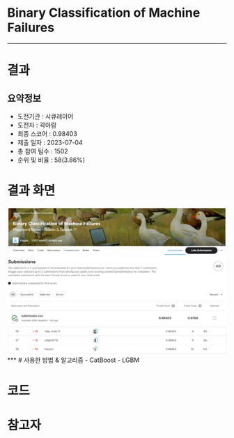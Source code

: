 # Binary Classification of Machine Failures
***
# 결과

## 요약정보
- 도전기관 : 시큐레이어
- 도전자 : 곽아람
- 최종 스코어 : 0.98403
- 제출 일자 : 2023-07-04
- 총 참여 팀수 : 1502
- 순위 및 비율 : 58(3.86%)

# 결과 화면
<img src="https://github.com/Arammmmm/kaggle/blob/fec49b83c8f493fcb62b61aaa3f0ffb863fa3822/Binary%20Classification%20of%20Machine%20Failures/img/score.png">
<img src="https://github.com/Arammmmm/kaggle/blob/1e3472c25bfe9a82fcfb4504c757dc3a301f44ff/Binary%20Classification%20of%20Machine%20Failures/img/leaderboard.png">
***
# 사용한 방법 & 알고리즘
- CatBoost
- LGBM

# 코드

# 참고자
